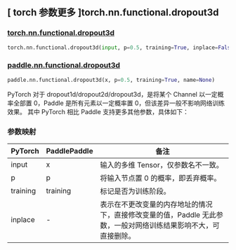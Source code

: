 ## [ torch 参数更多 ]torch.nn.functional.dropout3d

### [torch.nn.functional.dropout3d](https://pytorch.org/docs/stable/generated/torch.nn.functional.dropout3d.html#torch.nn.functional.dropout3d)

```python
torch.nn.functional.dropout3d(input, p=0.5, training=True, inplace=False)
```

### [paddle.nn.functional.dropout3d](https://www.paddlepaddle.org.cn/documentation/docs/zh/develop/api/paddle/nn/functional/dropout3d_cn.html)

```python
paddle.nn.functional.dropout3d(x, p=0.5, training=True, name=None)
```

PyTorch 对于 dropout1d/dropout2d/dropout3d，是将某个 Channel 以一定概率全部置 0，Paddle 是所有元素以一定概率置 0，但该差异一般不影响网络训练效果。
其中 PyTorch 相比 Paddle 支持更多其他参数，具体如下：
### 参数映射

| PyTorch  | PaddlePaddle | 备注                                                                                                            |
| -------- | ------------ | --------------------------------------------------------------------------------------------------------------- |
| input    | x            | 输入的多维 Tensor，仅参数名不一致。                                                                             |
| p        | p            | 将输入节点置 0 的概率，即丢弃概率。                                                                             |
| training | training     | 标记是否为训练阶段。                                                                                            |
| inplace  | -            | 表示在不更改变量的内存地址的情况下，直接修改变量的值，Paddle 无此参数，一般对网络训练结果影响不大，可直接删除。 |
